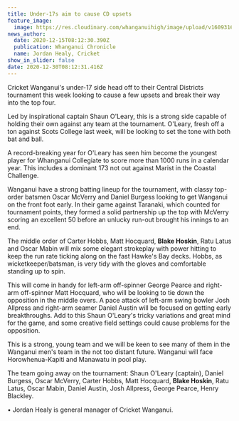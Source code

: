 ```yaml
---
title: Under-17s aim to cause CD upsets
feature_image:
  image: https://res.cloudinary.com/whanganuihigh/image/upload/v1609316191/News/cricket-300x300_orig.jpg
news_author:
  date: 2020-12-15T08:12:30.390Z
  publication: Whanganui Chronicle
  name: Jordan Healy, Cricket
show_in_slider: false
date: 2020-12-30T08:12:31.416Z
---
```

Cricket Wanganui's under-17 side head off to their Central Districts tournament this week looking to cause a few upsets and break their way into the top four.

Led by inspirational captain Shaun O'Leary, this is a strong side capable of holding their own against any team at the tournament. O'Leary, fresh off a ton against Scots College last week, will be looking to set the tone with both bat and ball.

A record-breaking year for O'Leary has seen him become the youngest player for Whanganui Collegiate to score more than 1000 runs in a calendar year. This includes a dominant 173 not out against Marist in the Coastal Challenge.

Wanganui have a strong batting lineup for the tournament, with classy top-order batsmen Oscar McVerry and Daniel Burgess looking to get Wanganui on the front foot early. In their game against Taranaki, which counted for tournament points, they formed a solid partnership up the top with McVerry scoring an excellent 50 before an unlucky run-out brought his innings to an end.

The middle order of Carter Hobbs, Matt Hocquard, **Blake Hoskin**, Ratu Latus and Oscar Mabin will mix some elegant strokeplay with power hitting to keep the run rate ticking along on the fast Hawke's Bay decks. Hobbs, as wicketkeeper/batsman, is very tidy with the gloves and comfortable standing up to spin.

This will come in handy for left-arm off-spinner George Pearce and right-arm off-spinner Matt Hocquard, who will be looking to tie down the opposition in the middle overs. A pace attack of left-arm swing bowler Josh Allpress and right-arm seamer Daniel Austin will be focused on getting early breakthroughs. Add to this Shaun O'Leary's tricky variations and great mind for the game, and some creative field settings could cause problems for the opposition.

This is a strong, young team and we will be keen to see many of them in the Wanganui men's team in the not too distant future. Wanganui will face Horowhenua-Kapiti and Manawatu in pool play.

The team going away on the tournament: Shaun O'Leary (captain), Daniel Burgess, Oscar McVerry, Carter Hobbs, Matt Hocquard, **Blake Hoskin**, Ratu Latus, Oscar Mabin, Daniel Austin, Josh Allpress, George Pearce, Henry Blackley.

• Jordan Healy is general manager of Cricket Wanganui.